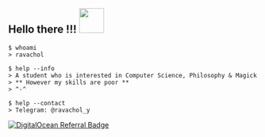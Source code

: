 <h2>Hello there !!! <img src="https://media.giphy.com/media/mGcNjsfWAjY5AEZNw6/giphy.gif" width=50></h2>

``` shell
$ whoami
> ravachol
```

``` shell
$ help --info
> A student who is interested in Computer Science, Philosophy & Magick
> ** However my skills are poor **
> ^-^
```
``` shell
$ help --contact
> Telegram: @ravachol_y
```

[![DigitalOcean Referral Badge](https://web-platforms.sfo2.digitaloceanspaces.com/WWW/Badge%202.svg)](https://www.digitalocean.com/?refcode=835379d82fb8&utm_campaign=Referral_Invite&utm_medium=Referral_Program&utm_source=badge)
